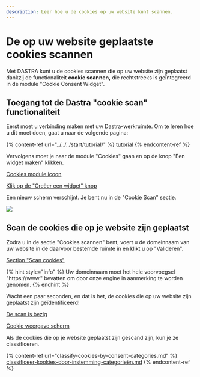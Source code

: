 ```yaml
---
description: Leer hoe u de cookies op uw website kunt scannen.
---
```


# De op uw website geplaatste cookies scannen

Met DASTRA kunt u de cookies scannen die op uw website zijn geplaatst dankzij de functionaliteit **cookie scannen,** die rechtstreeks is geïntegreerd in de module "Cookie Consent Widget".

## Toegang tot de Dastra "cookie scan" functionaliteit

Eerst moet u verbinding maken met uw Dastra-werkruimte. Om te leren hoe u dit moet doen, gaat u naar de volgende pagina:

{% content-ref url="../../../start/tutorial/" %}
[tutorial](../../../start/tutorial/)
{% endcontent-ref %}

Vervolgens moet je naar de module "Cookies" gaan en op de knop "Een widget maken" klikken.

[Cookies module icoon](<../../../.gitbook/assets/Capture web_5-5-2022_165656_app.dastra.eu.jpeg>)

[Klik op de "Creëer een widget" knop](<../../.gitbook/assets/Capture web\_5-5-2022\_165746\_app.dastra.eu.jpeg>)

Een nieuw scherm verschijnt. Je bent nu in de "Cookie Scan" sectie.

![](<../../..gitbook/assets/Capture web\_5-5-2022\_165823_app.dastra.eu.jpeg>)

## Scan de cookies die op je website zijn geplaatst&#x20;

Zodra u in de sectie "Cookies scannen" bent, voert u de domeinnaam van uw website in de daarvoor bestemde ruimte in en klikt u op "Valideren".

[Section "Scan cookies"](<../../../.gitbook/assets/Capture web\_5-5-2022\_165912_app.dastra.eu.jpeg>)

{% hint style="info" %}
Uw domeinnaam moet het hele voorvoegsel "https://www." bevatten om door onze engine in aanmerking te worden genomen.
{% endhint %}

&#x20;Wacht een paar seconden, en dat is het, de cookies die op uw website zijn geplaatst zijn geïdentificeerd!

[De scan is bezig](<../../../.gitbook/assets/Capture web_5-5-2022_17030_app.dastra.eu.jpeg>)

[Cookie weergave scherm](<../../..gitbook/assets/image (51).png>)

Als de cookies die op je website geplaatst zijn gescand zijn, kun je ze classificeren.

{% content-ref url="classify-cookies-by-consent-categories.md" %}
[classificeer-kookies-door-instemming-categorieën.md](classificeer-kookies-door-instemming-categorieën.md)
{% endcontent-ref %}







